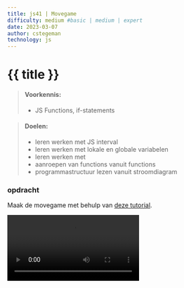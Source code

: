 ```yaml
---
title: js41 | Movegame
difficulty: medium #basic | medium | expert
date: 2023-03-07
author: cstegeman
technology: js
---
```


# {{ title }}

> #### Voorkennis:  
> * JS Functions, if-statements

> #### Doelen:  
> * leren werken met JS interval
> * leren werken met lokale en globale variabelen 
> * leren werken met 
> * aanroepen van functions vanuit functions 
> * programmastructuur lezen vanuit stroomdiagram

### opdracht
Maak de movegame met behulp van [deze tutorial](https://std.stegion.nl/codebase/js41_movegame/index.html).<br>

<video  height="150" controls>
    <source src="_assets/frontend/video_movegame.mp4" type="video/mp4" >
    Your browser does not support the video tag.
</video>
